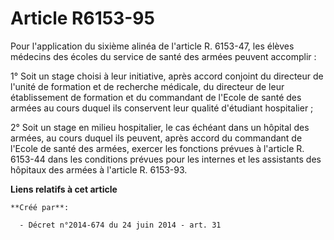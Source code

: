 # Article R6153-95

Pour l'application du sixième alinéa de l'article R. 6153-47, les élèves médecins des écoles du service de santé des armées
peuvent accomplir : 

1° Soit un stage choisi à leur initiative, après accord conjoint du directeur de l'unité de formation et de recherche
médicale, du directeur de leur établissement de formation et du commandant de l'Ecole de santé des armées au cours duquel ils
conservent leur qualité d'étudiant hospitalier ; 

2° Soit un stage en milieu hospitalier, le cas échéant dans un hôpital des armées, au cours duquel ils peuvent, après accord
du commandant de l'Ecole de santé des armées, exercer les fonctions prévues à l'article R. 6153-44 dans les conditions
prévues pour les internes et les assistants des hôpitaux des armées à l'article R. 6153-93.

**Liens relatifs à cet article**

	**Créé par**:

	  - Décret n°2014-674 du 24 juin 2014 - art. 31
